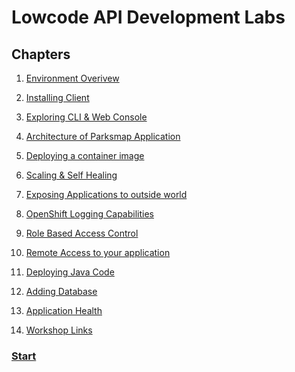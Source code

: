 # Lowcode API Development Labs  


## Chapters  
1. [Environment Overivew](./01%20-%20Environment%20Overview.MD)  
2. [Installing Client](./02%20-%20Installing%20Client.MD)  
3. [Exploring CLI & Web Console](./03%20-%20Exploring%20CLI%20%26%20Web%20Console.MD)  
4. [Architecture of Parksmap Application](./04%20-%20Application%20Architecture.MD)  
5. [Deploying a container image](./05%20-%20Deploying%20a%20container%20image.MD)  
6. [Scaling & Self Healing](./06%20-%20Scaling%20and%20Healing.MD)  
7. [Exposing Applications to outside world](./07%20-%20Exposing%20Applications%20to%20outside%20world.MD)  
8. [OpenShift Logging Capabilities](./08%20-%20OpenShift%20Logging%20Capabilities.MD)  
9. [Role Based Access Control](./09%20-%20Role%20Based%20Access%20Control.MD)  
10. [Remote Access to your application](./10%20-%20Remote%20Access%20to%20Application.MD)  
11. [Deploying Java Code](./11%20-%20Deploying%20Java%20Code.MD)  
12. [Adding Database](./12%20-%20Adding%20Database.MD)  
13. [Application Health](./13%20-%20Application%20Health.MD)  

14. [Workshop Links](./21%20-%20Workshop%20Links.MD) 



<p align="center">
  <h3><a href="/01%20-%20Environment%20Overview.MD">Start</a></h3>
</p>
